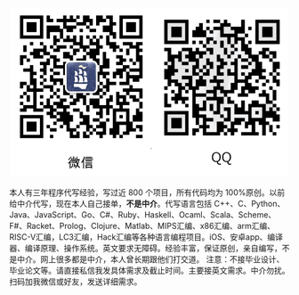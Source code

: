 
<p align="center">
  <img src="qrcode.png" alt="drawing" width="500"/>
</p>

本人有三年程序代写经验，写过近 800 个项目，所有代码均为 100%原创。以前给中介代写，现在本人自己接单，**不是中介**。代写语言包括 C++、C、Python、Java、JavaScript、Go、C#、Ruby、Haskell、Ocaml、Scala、Scheme、F#、Racket、Prolog、Clojure、Matlab、MIPS汇编、x86汇编、arm汇编、RISC-V汇编，LC3汇编，Hack汇编等各种语言编程项目。iOS、安卓app、编译器、编译原理、操作系统。英文要求无障碍。经验丰富，保证原创，亲自编写，不是中介。网上很多都是中介，本人曾长期跟他们打交道。
注意：不接毕业设计、毕业论文等。请直接私信我发具体需求及截止时间。主要接英文需求。中介勿扰。扫码加我微信或好友，发送详细需求。

